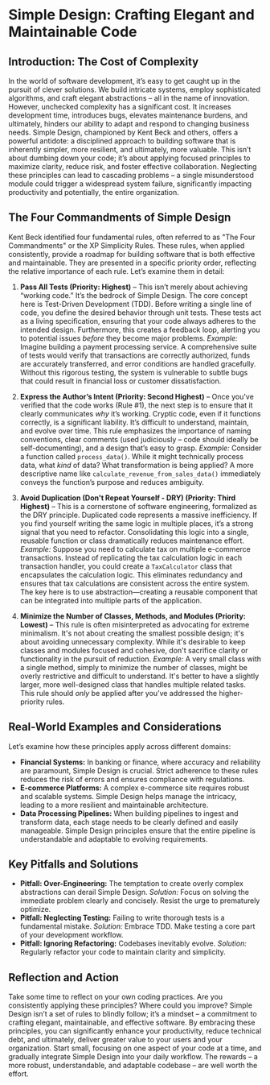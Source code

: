 # Simple Design: Crafting Elegant and Maintainable Code

## Introduction: The Cost of Complexity

In the world of software development, it’s easy to get caught up in the pursuit of clever solutions. We build intricate systems, employ sophisticated algorithms, and craft elegant abstractions – all in the name of innovation. However, unchecked complexity has a significant cost. It increases development time, introduces bugs, elevates maintenance burdens, and ultimately, hinders our ability to adapt and respond to changing business needs. Simple Design, championed by Kent Beck and others, offers a powerful antidote: a disciplined approach to building software that is inherently simpler, more resilient, and ultimately, more valuable. This isn’t about dumbing down your code; it’s about applying focused principles to maximize clarity, reduce risk, and foster effective collaboration. Neglecting these principles can lead to cascading problems – a single misunderstood module could trigger a widespread system failure, significantly impacting productivity and potentially, the entire organization.

## The Four Commandments of Simple Design

Kent Beck identified four fundamental rules, often referred to as "The Four Commandments" or the XP Simplicity Rules. These rules, when applied consistently, provide a roadmap for building software that is both effective and maintainable. They are presented in a specific priority order, reflecting the relative importance of each rule. Let’s examine them in detail:

1.  **Pass All Tests (Priority: Highest)** – This isn’t merely about achieving “working code.” It’s the bedrock of Simple Design. The core concept here is Test-Driven Development (TDD). Before writing a single line of code, you define the desired behavior through unit tests. These tests act as a living specification, ensuring that your code always adheres to the intended design. Furthermore, this creates a feedback loop, alerting you to potential issues _before_ they become major problems. _Example:_ Imagine building a payment processing service. A comprehensive suite of tests would verify that transactions are correctly authorized, funds are accurately transferred, and error conditions are handled gracefully. Without this rigorous testing, the system is vulnerable to subtle bugs that could result in financial loss or customer dissatisfaction.

2.  **Express the Author’s Intent (Priority: Second Highest)** – Once you've verified that the code works (Rule #1), the next step is to ensure that it clearly communicates _why_ it’s working. Cryptic code, even if it functions correctly, is a significant liability. It’s difficult to understand, maintain, and evolve over time. This rule emphasizes the importance of naming conventions, clear comments (used judiciously – code should ideally be self-documenting), and a design that’s easy to grasp. _Example:_ Consider a function called `process_data()`. While it might technically process data, what _kind_ of data? What transformation is being applied? A more descriptive name like `calculate_revenue_from_sales_data()` immediately conveys the function’s purpose and reduces ambiguity.

3.  **Avoid Duplication (Don't Repeat Yourself - DRY) (Priority: Third Highest)** – This is a cornerstone of software engineering, formalized as the DRY principle. Duplicated code represents a massive inefficiency. If you find yourself writing the same logic in multiple places, it’s a strong signal that you need to refactor. Consolidating this logic into a single, reusable function or class dramatically reduces maintenance effort. _Example:_ Suppose you need to calculate tax on multiple e-commerce transactions. Instead of replicating the tax calculation logic in each transaction handler, you could create a `TaxCalculator` class that encapsulates the calculation logic. This eliminates redundancy and ensures that tax calculations are consistent across the entire system. The key here is to use abstraction—creating a reusable component that can be integrated into multiple parts of the application.

4.  **Minimize the Number of Classes, Methods, and Modules (Priority: Lowest)** – This rule is often misinterpreted as advocating for extreme minimalism. It's not about creating the smallest possible design; it's about avoiding unnecessary complexity. While it's desirable to keep classes and modules focused and cohesive, don't sacrifice clarity or functionality in the pursuit of reduction. _Example:_ A very small class with a single method, simply to minimize the number of classes, might be overly restrictive and difficult to understand. It's better to have a slightly larger, more well-designed class that handles multiple related tasks. This rule should _only_ be applied after you’ve addressed the higher-priority rules.

## Real-World Examples and Considerations

Let’s examine how these principles apply across different domains:

- **Financial Systems:** In banking or finance, where accuracy and reliability are paramount, Simple Design is crucial. Strict adherence to these rules reduces the risk of errors and ensures compliance with regulations.
- **E-commerce Platforms:** A complex e-commerce site requires robust and scalable systems. Simple Design helps manage the intricacy, leading to a more resilient and maintainable architecture.
- **Data Processing Pipelines:** When building pipelines to ingest and transform data, each stage needs to be clearly defined and easily manageable. Simple Design principles ensure that the entire pipeline is understandable and adaptable to evolving requirements.

## Key Pitfalls and Solutions

- **Pitfall: Over-Engineering:** The temptation to create overly complex abstractions can derail Simple Design. _Solution:_ Focus on solving the immediate problem clearly and concisely. Resist the urge to prematurely optimize.
- **Pitfall: Neglecting Testing:** Failing to write thorough tests is a fundamental mistake. _Solution:_ Embrace TDD. Make testing a core part of your development workflow.
- **Pitfall: Ignoring Refactoring:** Codebases inevitably evolve. _Solution:_ Regularly refactor your code to maintain clarity and simplicity.

## Reflection and Action

Take some time to reflect on your own coding practices. Are you consistently applying these principles? Where could you improve? Simple Design isn’t a set of rules to blindly follow; it’s a mindset – a commitment to crafting elegant, maintainable, and effective software. By embracing these principles, you can significantly enhance your productivity, reduce technical debt, and ultimately, deliver greater value to your users and your organization. Start small, focusing on one aspect of your code at a time, and gradually integrate Simple Design into your daily workflow. The rewards – a more robust, understandable, and adaptable codebase – are well worth the effort.

```

```
